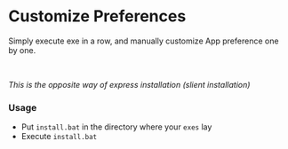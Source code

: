 # Customize Preferences

Simply execute exe in a row, and manually customize App preference one by one.

<br>

*This is the opposite way of express installation (slient installation)*

### Usage

- Put `install.bat` in the directory where your `exes` lay
- Execute `install.bat`